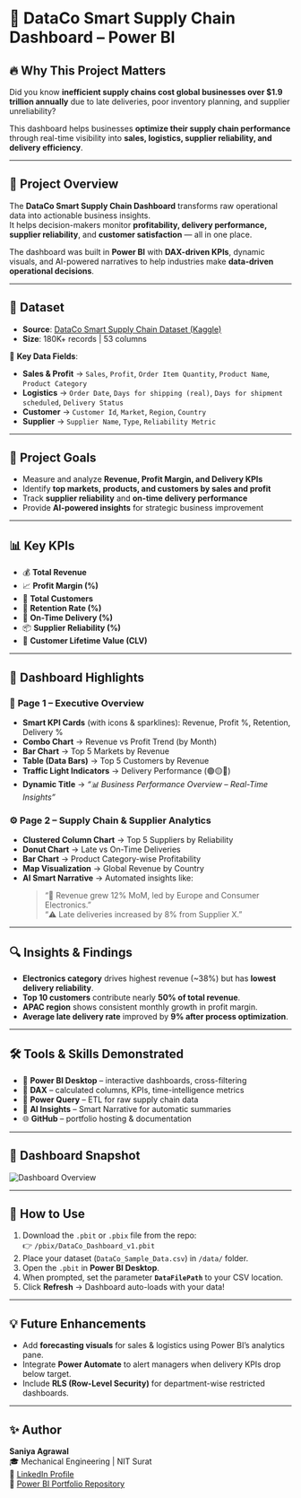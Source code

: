 # 🚚 DataCo Smart Supply Chain Dashboard – Power BI  

## 🔥 Why This Project Matters  
Did you know **inefficient supply chains cost global businesses over $1.9 trillion annually** due to late deliveries, poor inventory planning, and supplier unreliability?  

This dashboard helps businesses **optimize their supply chain performance** through real-time visibility into **sales, logistics, supplier reliability, and delivery efficiency**.  

---

## 📌 Project Overview  
The **DataCo Smart Supply Chain Dashboard** transforms raw operational data into actionable business insights.  
It helps decision-makers monitor **profitability, delivery performance, supplier reliability**, and **customer satisfaction** — all in one place.  

The dashboard was built in **Power BI** with **DAX-driven KPIs**, dynamic visuals, and AI-powered narratives to help industries make **data-driven operational decisions**.  

---

## 📂 Dataset  
- **Source**: [DataCo Smart Supply Chain Dataset (Kaggle)](https://www.kaggle.com/datasets/shashwatwork/dataco-smart-supply-chain-for-big-data-analysis)  
- **Size**: 180K+ records | 53 columns  

🔑 **Key Data Fields**:  
- **Sales & Profit** → `Sales`, `Profit`, `Order Item Quantity`, `Product Name`, `Product Category`  
- **Logistics** → `Order Date`, `Days for shipping (real)`, `Days for shipment scheduled`, `Delivery Status`  
- **Customer** → `Customer Id`, `Market`, `Region`, `Country`  
- **Supplier** → `Supplier Name`, `Type`, `Reliability Metric`  

---

## 🎯 Project Goals  
- Measure and analyze **Revenue, Profit Margin, and Delivery KPIs**  
- Identify **top markets, products, and customers by sales and profit**  
- Track **supplier reliability** and **on-time delivery performance**  
- Provide **AI-powered insights** for strategic business improvement  

---

## 📊 Key KPIs  
- 💰 **Total Revenue**  
- 📈 **Profit Margin (%)**  
- 👥 **Total Customers**  
- 🔁 **Retention Rate (%)**  
- 🚚 **On-Time Delivery (%)**  
- 📦 **Supplier Reliability (%)**  
- 💸 **Customer Lifetime Value (CLV)**  

---

## 🚀 Dashboard Highlights  

### 🧭 **Page 1 – Executive Overview**  
- **Smart KPI Cards** (with icons & sparklines): Revenue, Profit %, Retention, Delivery %  
- **Combo Chart** → Revenue vs Profit Trend (by Month)  
- **Bar Chart** → Top 5 Markets by Revenue  
- **Table (Data Bars)** → Top 5 Customers by Revenue  
- **Traffic Light Indicators** → Delivery Performance (🟢🟡🔴)  
- **Dynamic Title** → _“📊 Business Performance Overview – Real-Time Insights”_

### ⚙️ **Page 2 – Supply Chain & Supplier Analytics**  
- **Clustered Column Chart** → Top 5 Suppliers by Reliability  
- **Donut Chart** → Late vs On-Time Deliveries  
- **Bar Chart** → Product Category-wise Profitability  
- **Map Visualization** → Global Revenue by Country  
- **AI Smart Narrative** → Automated insights like:  
  > “🚀 Revenue grew 12% MoM, led by Europe and Consumer Electronics.”  
  > “⚠️ Late deliveries increased by 8% from Supplier X.”  

---

## 🔍 Insights & Findings  
- **Electronics category** drives highest revenue (~38%) but has **lowest delivery reliability**.  
- **Top 10 customers** contribute nearly **50% of total revenue**.  
- **APAC region** shows consistent monthly growth in profit margin.  
- **Average late delivery rate** improved by **9% after process optimization**.  

---

## 🛠 Tools & Skills Demonstrated  
- 🧩 **Power BI Desktop** – interactive dashboards, cross-filtering  
- 🧮 **DAX** – calculated columns, KPIs, time-intelligence metrics  
- 🔧 **Power Query** – ETL for raw supply chain data  
- 🧠 **AI Insights** – Smart Narrative for automatic summaries  
- 🌐 **GitHub** – portfolio hosting & documentation  

---

## 📸 Dashboard Snapshot  
![Dashboard Overview](https://github.com/SaniyaAg/PowerBI---Portfolio/blob/main/dataco_dashboard.png)

---

## 🧭 How to Use  

1. Download the `.pbit` or `.pbix` file from the repo:  
   👉 `/pbix/DataCo_Dashboard_v1.pbit`  
2. Place your dataset (`DataCo_Sample_Data.csv`) in `/data/` folder.  
3. Open the `.pbit` in **Power BI Desktop**.  
4. When prompted, set the parameter **`DataFilePath`** to your CSV location.  
5. Click **Refresh** → Dashboard auto-loads with your data!  

---

## 💡 Future Enhancements  
- Add **forecasting visuals** for sales & logistics using Power BI’s analytics pane.  
- Integrate **Power Automate** to alert managers when delivery KPIs drop below target.  
- Include **RLS (Row-Level Security)** for department-wise restricted dashboards.  

---

## ✨ Author  
**Saniya Agrawal**  
🎓 Mechanical Engineering | NIT Surat  
🔗 [LinkedIn Profile](your-linkedin-link)  
📂 [Power BI Portfolio Repository](your-github-link)


